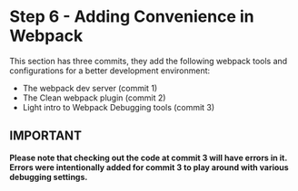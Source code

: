 # Step 6 - Adding Convenience in Webpack

This section has three commits, they add the following webpack tools and configurations for a better development environment:

- The webpack dev server (commit 1)
- The Clean webpack plugin (commit 2)
- Light intro to Webpack Debugging tools (commit 3)

## IMPORTANT
**Please note that checking out the code at commit 3 will have errors in it. Errors were intentionally added for commit 3 to play around with various debugging settings.**
